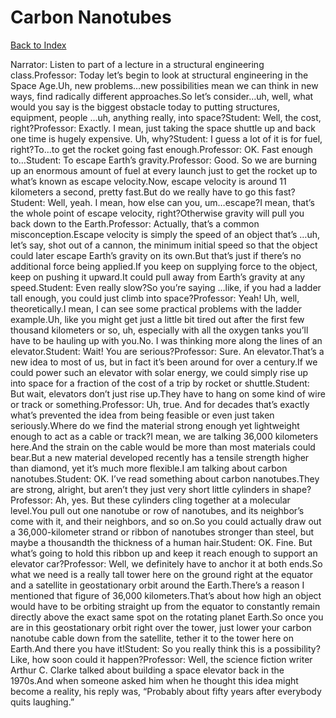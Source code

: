 # Carbon Nanotubes
[Back to Index](https://github.com/windows10010/tpoExtractor/blog/master/README.md)

Narrator: Listen to part of a lecture in a structural engineering class.Professor: Today let’s begin to look at structural engineering in the Space Age.Uh, new problems…new possibilities mean we can think in new ways, find radically different approaches.So let’s consider…uh, well, what would you say is the biggest obstacle today to putting structures, equipment, people …uh, anything really, into space?Student: Well, the cost, right?Professor: Exactly. I mean, just taking the space shuttle up and back one time is hugely expensive. Uh, why?Student: I guess a lot of it is for fuel, right?To…to get the rocket going fast enough.Professor: OK. Fast enough to…Student: To escape Earth’s gravity.Professor: Good. So we are burning up an enormous amount of fuel at every launch just to get the rocket up to what’s known as escape velocity.Now, escape velocity is around 11 kilometers a second, pretty fast.But do we really have to go this fast?Student: Well, yeah. I mean, how else can you, um…escape?I mean, that’s the whole point of escape velocity, right?Otherwise gravity will pull you back down to the Earth.Professor: Actually, that’s a common misconception.Escape velocity is simply the speed of an object that’s …uh, let’s say, shot out of a cannon, the minimum initial speed so that the object could later escape Earth’s gravity on its own.But that’s just if there’s no additional force being applied.If you keep on supplying force to the object, keep on pushing it upward.It could pull away from Earth’s gravity at any speed.Student: Even really slow?So you’re saying …like, if you had a ladder tall enough, you could just climb into space?Professor: Yeah! Uh, well, theoretically.I mean, I can see some practical problems with the ladder example.Uh, like you might get just a little bit tired out after the first few thousand kilometers or so, uh, especially with all the oxygen tanks you’ll have to be hauling up with you.No. I was thinking more along the lines of an elevator.Student: Wait! You are serious?Professor: Sure. An elevator.That’s a new idea to most of us, but in fact it’s been around for over a century.If we could power such an elevator with solar energy, we could simply rise up into space for a fraction of the cost of a trip by rocket or shuttle.Student: But wait, elevators don’t just rise up.They have to hang on some kind of wire or track or something.Professor: Uh, true. And for decades that’s exactly what’s prevented the idea from being feasible or even just taken seriously.Where do we find the material strong enough yet lightweight enough to act as a cable or track?I mean, we are talking 36,000 kilometers here.And the strain on the cable would be more than most materials could bear.But a new material developed recently has a tensile strength higher than diamond, yet it’s much more flexible.I am talking about carbon nanotubes.Student: OK. I’ve read something about carbon nanotubes.They are strong, alright, but aren’t they just very short little cylinders in shape?Professor: Ah, yes. But these cylinders cling together at a molecular level.You pull out one nanotube or row of nanotubes, and its neighbor’s come with it, and their neighbors, and so on.So you could actually draw out a 36,000-kilometer strand or ribbon of nanotubes stronger than steel, but maybe a thousandth the thickness of a human hair.Student: OK. Fine. But what’s going to hold this ribbon up and keep it reach enough to support an elevator car?Professor: Well, we definitely have to anchor it at both ends.So what we need is a really tall tower here on the ground right at the equator and a satellite in geostationary orbit around the Earth.There’s a reason I mentioned that figure of 36,000 kilometers.That’s about how high an object would have to be orbiting straight up from the equator to constantly remain directly above the exact same spot on the rotating planet Earth.So once you are in this geostationary orbit right over the tower, just lower your carbon nanotube cable down from the satellite, tether it to the tower here on Earth.And there you have it!Student: So you really think this is a possibility?Like, how soon could it happen?Professor: Well, the science fiction writer Arthur C. Clarke talked about building a space elevator back in the 1970s.And when someone asked him when he thought this idea might become a reality, his reply was, “Probably about fifty years after everybody quits laughing.” 